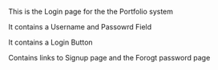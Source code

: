 This is the Login page for the the Portfolio system

It contains a Username and Passowrd Field

It contains a Login Button

Contains links to Signup page and the Forogt password page
